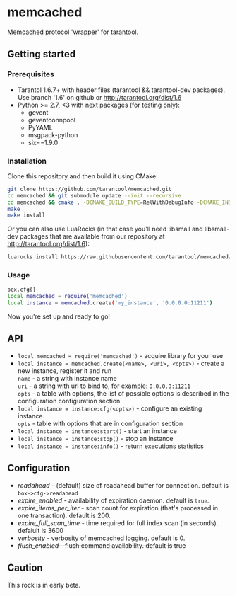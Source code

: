 # memcached

Memcached protocol 'wrapper' for tarantool.

## Getting started

### Prerequisites

 * Tarantol 1.6.7+ with header files (tarantool && tarantool-dev packages). 
   Use branch '1.6' on github or http://tarantool.org/dist/1.6 
 * Python >= 2.7, <3 with next packages (for testing only):
   - gevent
   - geventconnpool
   - PyYAML
   - msgpack-python
   - six==1.9.0

### Installation

Clone this repository and then build it using CMake:

``` bash
git clone https://github.com/tarantool/memcached.git
cd memcached && git submodule update --init --recursive
cd memcached && cmake . -DCMAKE_BUILD_TYPE=RelWithDebugInfo -DCMAKE_INSTALL_PREFIX=/usr
make
make install
```

Or you can also use LuaRocks (in that case you'll need libsmall and libsmall-dev
packages that are available from our repository at http://tarantool.org/dist/1.6):

``` bash
luarocks install https://raw.githubusercontent.com/tarantool/memcached/master/memcached-scm-1.rockspec --local
```

### Usage

``` bash
box.cfg{}
local memcached = require('memcached')
local instance = memcached.create('my_instance', '0.0.0.0:11211')
```

Now you're set up and ready to go!

## API

* `local memcached = require('memcached')` - acquire library for your use
* `local instance = memcached.create(<name>, <uri>, <opts>)` - create a new instance, register it and run  
  `name` - a string with instance name  
  `uri`  - a string with uri to bind to, for example: `0.0.0.0:11211`  
  `opts` - a table with options, the list of possible options is described in the configuration configuration section  
* `local instance = instance:cfg(<opts>)` - configure an existing instance.  
  `opts` - table with options that are in configuration section
* `local instance = instance:start()` - start an instance
* `local instance = instance:stop()` - stop an instance
* `local instance = instance:info()` - return executions statistics 

## Configuration

* *readahead* - (default) size of readahead buffer for connection. default is `box->cfg->readahead`
* *expire_enabled* - availability of expiration daemon. default is `true`.
* *expire_items_per_iter* - scan count for expiration (that's processed in one transaction). default is 200.
* *expire_full_scan_time* - time required for full index scan (in seconds). defaiult is 3600
* *verbosity* - verbosity of memcached logging. default is 0.
* ~~*flush_enabled* - flush command availability. default is true~~

## Caution

This rock is in early beta.
